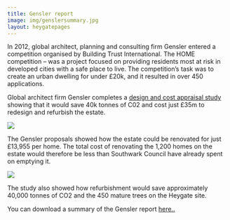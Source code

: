 ```yaml
---
title: Gensler report
image: img/genslersummary.jpg
layout: heygatepages
---
```

In 2012, global architect, planning and consulting firm Gensler entered a competition organised by Building Trust International. The HOME competition – was a project focused on providing residents most at risk in developed cities with a safe place to live. The competition’s task was to create an urban dwelling for under £20k, and it resulted in over 450 applications.

Global architect firm Gensler completes a [design and cost appraisal study](https://35percent.org/img/genslerheygate.pdf) showing that it would save 40k tonnes of C02 and cost just £35m to redesign and refurbish the estate.

![](https://35percent.org/img/gensler1.png)

The Gensler proposals showed how the estate could be renovated for just £13,955 per home. The total cost of renovating the 1,200 homes on the estate would therefore be less than Southwark Council have already spent on emptying it.

![](https://35percent.org/img/gensler2.png)

The study also showed how refurbishment would save approximately 40,000 tonnes of CO2 and the 450 mature trees on the Heygate site.

You can download a summary of the Gensler report [here..](https://35percent.org/img/genslerheygate.pdf)

